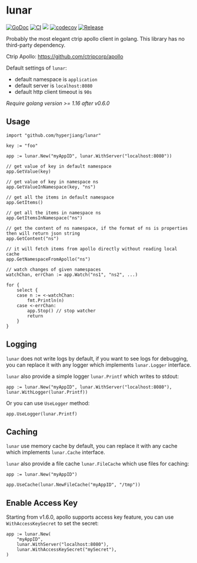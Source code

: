 # lunar

[![GoDoc](https://godoc.org/github.com/hyperjiang/lunar?status.svg)](https://godoc.org/github.com/hyperjiang/lunar)
[![CI](https://github.com/hyperjiang/lunar/actions/workflows/ci.yml/badge.svg?branch=master)](https://github.com/hyperjiang/lunar/actions/workflows/ci.yml)
[![](https://goreportcard.com/badge/github.com/hyperjiang/lunar)](https://goreportcard.com/report/github.com/hyperjiang/lunar)
[![codecov](https://codecov.io/gh/hyperjiang/lunar/branch/master/graph/badge.svg)](https://codecov.io/gh/hyperjiang/lunar)
[![Release](https://img.shields.io/github/release/hyperjiang/lunar.svg)](https://github.com/hyperjiang/lunar/releases)

Probably the most elegant ctrip apollo client in golang. This library has no third-party dependency.

Ctrip Apollo: https://github.com/ctripcorp/apollo

Default settings of `lunar`:

- default namespace is `application`
- default server is `localhost:8080`
- default http client timeout is `90s`

*Require golang version >= 1.16 after v0.6.0*

## Usage

```
import "github.com/hyperjiang/lunar"

key := "foo"

app := lunar.New("myAppID", lunar.WithServer("localhost:8080"))

// get value of key in default namespace
app.GetValue(key)

// get value of key in namespace ns
app.GetValueInNamespace(key, "ns")

// get all the items in default namespace
app.GetItems()

// get all the items in namespace ns
app.GetItemsInNamespace("ns")

// get the content of ns namespace, if the format of ns is properties then will return json string
app.GetContent("ns")

// it will fetch items from apollo directly without reading local cache
app.GetNamespaceFromApollo("ns")

// watch changes of given namespaces
watchChan, errChan := app.Watch("ns1", "ns2", ...)

for {
	select {
	case n := <-watchChan:
		fmt.Println(n)
	case <-errChan:
		app.Stop() // stop watcher
		return
	}
}
```

## Logging

`lunar` does not write logs by default, if you want to see logs for debugging, you can replace it with any logger which implements `lunar.Logger` interface.

`lunar` also provide a simple logger `lunar.Printf` which writes to stdout:

```
app := lunar.New("myAppID", lunar.WithServer("localhost:8080"), lunar.WithLogger(lunar.Printf))
```

Or you can use `UseLogger` method:

```
app.UseLogger(lunar.Printf)
```

## Caching

`lunar` use memory cache by default, you can replace it with any cache which implements `lunar.Cache` interface.

`lunar` also provide a file cache `lunar.FileCache` which use files for caching:

```
app := lunar.New("myAppID")

app.UseCache(lunar.NewFileCache("myAppID", "/tmp"))
```

## Enable Access Key

Starting from v1.6.0, apollo supports access key feature, you can use `WithAccessKeySecret` to set the secret:

```
app := lunar.New(
	"myAppID",
	lunar.WithServer("localhost:8080"),
	lunar.WithAccessKeySecret("mySecret"),
)
```

